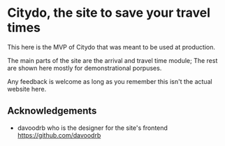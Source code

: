 
# Citydo, the site to save your travel times

This here is the MVP of Citydo that was meant to be used at production.

The main parts of the site are the arrival and travel time module;
The rest are shown here mostly for demonstrational porpuses.

Any feedback is welcome as long as you remember this isn't the actual website here.


## Acknowledgements

 - davoodrb who is the designer for the site's frontend
 https://github.com/davoodrb

